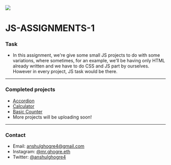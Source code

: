 ![](https://img.shields.io/badge/JS-Assignment--1-orange)

# JS-ASSIGNMENTS-1

### Task

- In this assignment, we're give some small JS projects to do with some variations, where sometimes, for an example, we'll be having only HTML already written and we have to do CSS and JS part by ourselves. However in every project, JS task would be there.

---

### Completed projects

- [Accordion](https://js-assignments-1-accordion.vercel.app/)
- [Calculator](https://js-assignments-1-project-2-calculator.vercel.app/)
- [Basic Counter](https://js-assigmnet-1-project-3-basicounter.netlify.app/)
- More projects will be uploading soon!

---

### Contact

- Email: anshulghogre4@gmail.com
- Instagram: [@mr.ghogre.eth](https://www.instagram.com/mr.ghogre.eth/)
- Twitter: [@anshulghogre4](https://twitter.com/anshulghogre4)
